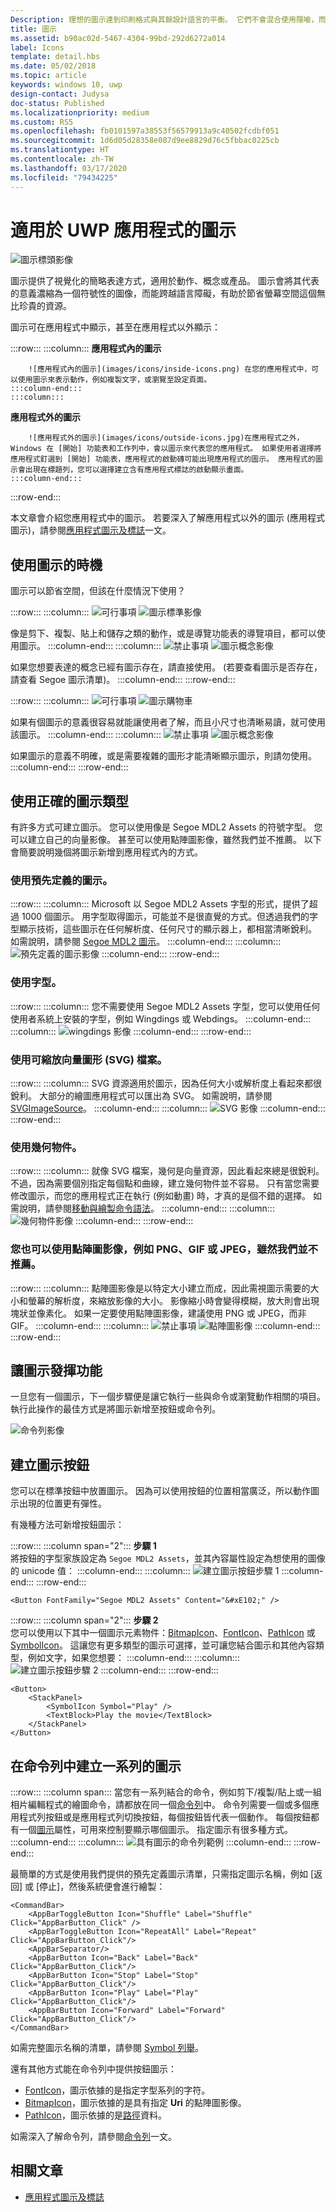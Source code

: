 ```yaml
---
Description: 理想的圖示達到印刷格式與其餘設計語言的平衡。 它們不會混合使用隱喻，而且只會盡可能快速並簡單地溝通所需的內容。
title: 圖示
ms.assetid: b90ac02d-5467-4304-99bd-292d6272a014
label: Icons
template: detail.hbs
ms.date: 05/02/2018
ms.topic: article
keywords: windows 10, uwp
design-contact: Judysa
doc-status: Published
ms.localizationpriority: medium
ms.custom: RS5
ms.openlocfilehash: fb0101597a38553f56579913a9c40502fcdbf051
ms.sourcegitcommit: 1d6d05d28358e087d9ee8829d76c5fbbac0225cb
ms.translationtype: HT
ms.contentlocale: zh-TW
ms.lasthandoff: 03/17/2020
ms.locfileid: "79434225"
---
```

# <a name="icons-for-uwp-apps"></a>適用於 UWP 應用程式的圖示

![圖示標頭影像](images/icons/header-icons.png)

圖示提供了視覺化的簡略表達方式，適用於動作、概念或產品。 圖示會將其代表的意義濃縮為一個符號性的圖像，而能跨越語言障礙，有助於節省螢幕空間這個無比珍貴的資源。 

圖示可在應用程式中顯示，甚至在應用程式以外顯示： 

:::row:::
    :::column:::
        **應用程式內的圖示**

        ![應用程式內的圖示](images/icons/inside-icons.png) 在您的應用程式中，可以使用圖示來表示動作，例如複製文字，或瀏覽至設定頁面。
    :::column-end:::
    :::column:::
**應用程式外的圖示**

        ![應用程式外的圖示](images/icons/outside-icons.jpg)在應用程式之外，Windows 在 [開始] 功能表和工作列中，會以圖示來代表您的應用程式。 如果使用者選擇將應用程式釘選到 [開始] 功能表，應用程式的啟動磚可能出現應用程式的圖示。 應用程式的圖示會出現在標題列，您可以選擇建立含有應用程式標誌的啟動顯示畫面。
    :::column-end:::
:::row-end:::

本文章會介紹您應用程式中的圖示。 若要深入了解應用程式以外的圖示 (應用程式圖示)，請參閱[應用程式圖示及標誌](/windows/uwp/design/shell/tiles-and-notifications/app-assets)一文。

## <a name="when-to-use-icons"></a>使用圖示的時機

圖示可以節省空間，但該在什麼情況下使用？ 

:::row:::
    :::column:::
        ![可行事項](images/do.svg) ![圖示標準影像](images/icons/icons-standard.svg)<br>

像是剪下、複製、貼上和儲存之類的動作，或是導覽功能表的導覽項目，都可以使用圖示。
    :::column-end:::
    :::column:::
        ![禁止事項](images/dont.svg) ![圖示概念影像](images/icons/icons-concept.svg)<br>

如果您想要表達的概念已經有圖示存在，請直接使用。 (若要查看圖示是否存在，請查看 Segoe 圖示清單)。
    :::column-end:::
:::row-end:::

:::row:::
    :::column:::
        ![可行事項](images/do.svg) ![圖示購物車](images/icons/icon-shopping-cart.svg)<br>

如果有個圖示的意義很容易就能讓使用者了解，而且小尺寸也清晰易讀，就可使用該圖示。
    :::column-end:::
    :::column:::
        ![禁止事項](images/dont.svg) ![圖示概念影像](images/icons/icon-bad-example.png)<br>

如果圖示的意義不明確，或是需要複雜的圖形才能清晰顯示圖示，則請勿使用。
    :::column-end:::
:::row-end:::



## <a name="using-the-right-type-of-icon"></a>使用正確的圖示類型

有許多方式可建立圖示。 您可以使用像是 Segoe MDL2 Assets 的符號字型。 您可以建立自己的向量影像。 甚至可以使用點陣圖影像，雖然我們並不推薦。 以下會簡要說明幾個將圖示新增到應用程式內的方式。 

### <a name="use-a-predefined-icon"></a>使用預先定義的圖示。
:::row:::
    :::column:::
Microsoft 以 Segoe MDL2 Assets 字型的形式，提供了超過 1000 個圖示。 用字型取得圖示，可能並不是很直覺的方式。但透過我們的字型顯示技術，這些圖示在任何解析度、任何尺寸的顯示器上，都相當清晰銳利。 如需說明，請參閱 [Segoe MDL2 圖示](segoe-ui-symbol-font.md)。
    :::column-end:::
    :::column:::
        ![預先定義的圖示影像](images/icons/predefined-icon.png)
    :::column-end:::
:::row-end:::

### <a name="use-a-font"></a>使用字型。
:::row:::
    :::column:::
您不需要使用 Segoe MDL2 Assets 字型，您可以使用任何使用者系統上安裝的字型，例如 Wingdings 或 Webdings。
    :::column-end:::
    :::column:::
        ![wingdings 影像](images/icons/wingdings.png)
    :::column-end:::
:::row-end:::

### <a name="use-a-scalable-vector-graphics-svg-file"></a>使用可縮放向量圖形 (SVG) 檔案。
:::row:::
    :::column:::
SVG 資源適用於圖示，因為任何大小或解析度上看起來都很銳利。 大部分的繪圖應用程式可以匯出為 SVG。 如需說明，請參閱 [SVGImageSource](https://docs.microsoft.com/uwp/api/windows.ui.xaml.media.imaging.svgimagesource)。
    :::column-end:::
    :::column:::
        ![SVG 影像](images/icons/icon-scale.gif)
    :::column-end:::
:::row-end:::

### <a name="use-geometry-objects"></a>使用幾何物件。
:::row:::
    :::column:::
就像 SVG 檔案，幾何是向量資源，因此看起來總是很銳利。 不過，因為需要個別指定每個點和曲線，建立幾何物件並不容易。 只有當您需要修改圖示，而您的應用程式正在執行 (例如動畫) 時，才真的是個不錯的選擇。 如需說明，請參閱[移動與繪製命令語法](../../xaml-platform/move-draw-commands-syntax.md)。 
    :::column-end:::
    :::column:::
        ![幾何物件影像](images/icons/geometry-objects.png)
    :::column-end:::
:::row-end:::

### <a name="you-can-also-use-a-bitmap-image-such-as-png-gif-or-jpeg-although-we-dont-recommend-it"></a>您也可以使用點陣圖影像，例如 PNG、GIF 或 JPEG，雖然我們並不推薦。
:::row:::
    :::column:::
點陣圖影像是以特定大小建立而成，因此需視圖示需要的大小和螢幕的解析度，來縮放影像的大小。 影像縮小時會變得模糊，放大則會出現塊狀並像素化。 如果一定要使用點陣圖影像，建議使用 PNG 或 JPEG，而非 GIF。 
    :::column-end:::
    :::column:::
        ![禁止事項](images/dont.svg) ![點陣圖影像](images/icons/bitmap-image.png)
    :::column-end:::
:::row-end:::

## <a name="make-the-icon-do-something"></a>讓圖示發揮功能

一旦您有一個圖示，下一個步驟便是讓它執行一些與命令或瀏覽動作相關的項目。 執行此操作的最佳方式是將圖示新增至按鈕或命令列。 

![命令列影像](images/icons/app-bar-desktop.svg)

## <a name="create-an-icon-button"></a>建立圖示按鈕

您可以在標準按鈕中放置圖示。 因為可以使用按鈕的位置相當廣泛，所以動作圖示出現的位置更有彈性。 

有幾種方法可新增按鈕圖示：

:::row:::
    :::column span="2":::
        <b>步驟 1</b><br>
將按鈕的字型家族設定為 `Segoe MDL2 Assets`，並其內容屬性設定為想使用的圖像的 unicode 值：
    :::column-end:::
    :::column:::
        ![建立圖示按鈕步驟 1](images/icons/create-icon-step-1.svg)
    :::column-end:::
:::row-end:::

```xaml 
<Button FontFamily="Segoe MDL2 Assets" Content="&#xE102;" />
```

:::row:::
    :::column span="2":::
        <b>步驟 2</b><br>
您可以使用以下其中一個圖示元素物件：[BitmapIcon](https://docs.microsoft.com/uwp/api/windows.ui.xaml.controls.bitmapicon)、[FontIcon](https://docs.microsoft.com/uwp/api/windows.ui.xaml.controls.fonticon)、[PathIcon](https://docs.microsoft.com/uwp/api/windows.ui.xaml.controls.pathicon) 或 [SymbolIcon](https://docs.microsoft.com/uwp/api/windows.ui.xaml.controls.symbolicon)。 這讓您有更多類型的圖示可選擇，並可讓您結合圖示和其他內容類型，例如文字，如果您想要：
    :::column-end:::
    :::column:::
        ![建立圖示按鈕步驟 2](images/icons/icon-text-step-2.svg)
    :::column-end:::
:::row-end:::

```xaml 
<Button>
    <StackPanel>
        <SymbolIcon Symbol="Play" />
        <TextBlock>Play the movie</TextBlock>
    </StackPanel>
</Button>
```

## <a name="create-a-series-of-icons-in-a-command-bar"></a>在命令列中建立一系列的圖示

:::row:::
    :::column span:::
當您有一系列結合的命令，例如剪下/複製/貼上或一組相片編輯程式的繪圖命令，請都放在同一個[命令列](../controls-and-patterns/app-bars.md)中。 命令列需要一個或多個應用程式列按鈕或是應用程式列切換按鈕，每個按鈕皆代表一個動作。 每個按鈕都有一個[圖示](https://docs.microsoft.com/uwp/api/windows.ui.xaml.controls.appbarbutton#Windows_UI_Xaml_Controls_AppBarButton_Icon)屬性，可用來控制要顯示哪個圖示。 指定圖示有很多種方式。 
    :::column-end:::
    :::column:::
        ![具有圖示的命令列範例](images/icons/create-icon-command-bar.svg)
    :::column-end:::
:::row-end:::

最簡單的方式是使用我們提供的預先定義圖示清單，只需指定圖示名稱，例如 [返回] 或 [停止]，然後系統便會進行繪製： 

``` xaml
<CommandBar>
    <AppBarToggleButton Icon="Shuffle" Label="Shuffle" Click="AppBarButton_Click" />
    <AppBarToggleButton Icon="RepeatAll" Label="Repeat" Click="AppBarButton_Click"/>
    <AppBarSeparator/>
    <AppBarButton Icon="Back" Label="Back" Click="AppBarButton_Click"/>
    <AppBarButton Icon="Stop" Label="Stop" Click="AppBarButton_Click"/>
    <AppBarButton Icon="Play" Label="Play" Click="AppBarButton_Click"/>
    <AppBarButton Icon="Forward" Label="Forward" Click="AppBarButton_Click"/>
</CommandBar>

```
如需完整圖示名稱的清單，請參閱 [Symbol 列舉](https://docs.microsoft.com/uwp/api/windows.ui.xaml.controls.symbol)。 

還有其他方式能在命令列中提供按鈕圖示：

+ [FontIcon](https://docs.microsoft.com/uwp/api/windows.ui.xaml.controls.fonticon)，圖示依據的是指定字型系列的字符。
+ [BitmapIcon](https://docs.microsoft.com/uwp/api/windows.ui.xaml.controls.bitmapicon)，圖示依據的是具有指定 **Uri** 的點陣圖影像。
+ [PathIcon](https://docs.microsoft.com/uwp/api/windows.ui.xaml.controls.pathicon)，圖示依據的是[路徑](/uwp/api/windows.ui.xaml.shapes.path)資料。

如需深入了解命令列，請參閱[命令列](../controls-and-patterns/app-bars.md)一文。 



## <a name="related-articles"></a>相關文章

* [應用程式圖示及標誌](app-icons-and-logos.md)
